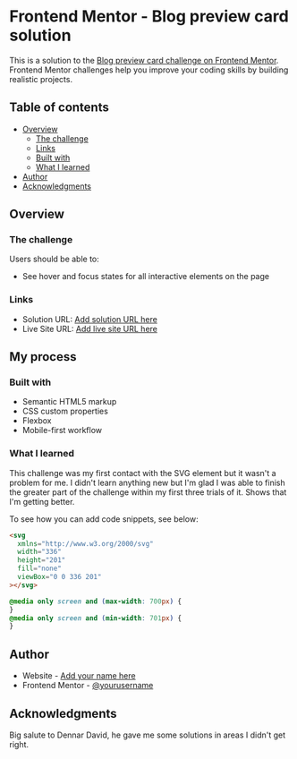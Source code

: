 # Frontend Mentor - Blog preview card solution

This is a solution to the [Blog preview card challenge on Frontend Mentor](https://www.frontendmentor.io/challenges/blog-preview-card-ckPaj01IcS). Frontend Mentor challenges help you improve your coding skills by building realistic projects.

## Table of contents

- [Overview](#overview)
  - [The challenge](#the-challenge)
  - [Links](#links)
  - [Built with](#built-with)
  - [What I learned](#what-i-learned)
- [Author](#author)
- [Acknowledgments](#acknowledgments)

## Overview

### The challenge

Users should be able to:

- See hover and focus states for all interactive elements on the page

### Links

- Solution URL: [Add solution URL here](https://your-solution-url.com)
- Live Site URL: [Add live site URL here](https://your-live-site-url.com)

## My process

### Built with

- Semantic HTML5 markup
- CSS custom properties
- Flexbox
- Mobile-first workflow

### What I learned

This challenge was my first contact with the SVG element but it wasn't a problem for me. I didn't learn anything new but I'm glad I was able to finish the greater part of the challenge within my first three trials of it. Shows that I'm getting better.

To see how you can add code snippets, see below:

```html
<svg
  xmlns="http://www.w3.org/2000/svg"
  width="336"
  height="201"
  fill="none"
  viewBox="0 0 336 201"
></svg>
```

```css
@media only screen and (max-width: 700px) {
}
@media only screen and (min-width: 701px) {
}
```

## Author

- Website - [Add your name here](https://www.your-site.com)
- Frontend Mentor - [@yourusername](https://www.frontendmentor.io/profile/yourusername)

## Acknowledgments

Big salute to Dennar David, he gave me some solutions in areas I didn't get right.
